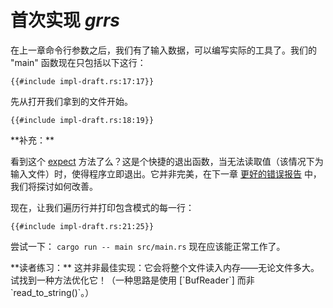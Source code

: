 # 首次实现 _grrs_

在上一章命令行参数之后，我们有了输入数据，可以编写实际的工具了。我们的 "main" 函数现在只包括以下这行：

```rust,ignore
{{#include impl-draft.rs:17:17}}
```
先从打开我们拿到的文件开始。

```rust,ignore
{{#include impl-draft.rs:18:19}}
```

<aside>
**补充：**

看到这个 [expect][`.expect`] 方法了么？这是个快捷的退出函数，当无法读取值（该情况下为输入文件）时，使得程序立即退出。它并非完美，在下一章 [更好的错误报告][Nicer error reporting] 中，我们将探讨如何改善。

[`.expect`]: https://doc.rust-lang.org/1.39.0/std/result/enum.Result.html#method.expect
[Nicer error reporting]:./errors.html

</aside>

现在，让我们遍历行并打印包含模式的每一行：

```rust,ignore
{{#include impl-draft.rs:21:25}}
```

尝试一下： `cargo run -- main src/main.rs` 现在应该能正常工作了。

<aside class="exercise">
**读者练习：**
这并非最佳实现：它会将整个文件读入内存——无论文件多大。试找到一种方法优化它！（一种思路是使用 [`BufReader`] 而非  `read_to_string()`。）

[`BufReader`]: https://doc.rust-lang.org/1.39.0/std/io/struct.BufReader.html

</aside>
